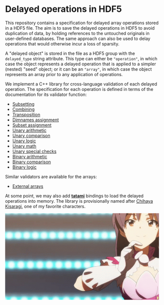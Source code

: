 # Delayed operations in HDF5

This repository contains a specification for delayed array operations stored in a HDF5 file.
The aim is to save the delayed operations in HDF5 to avoid duplication of data, by holding references to the untouched originals in user-defined databases.
The same approach can also be used to delay operations that would otherwise incur a loss of sparsity.

A "delayed object" is stored in the file as a HDF5 group with the `delayed_type` string attribute.
This type can either be `"operation"`, in which case the object represents a delayed operation that is applied to a simpler (nested) "seed" object;
or it can be an `"array"`, in which case the object represents an array prior to any application of operations. 

We implement a C++ library for cross-language validation of each delayed operation.
The specification for each operation is defined in terms of the documentation for its validator function:

- [Subsetting](https://ltla.github.io/chihaya/subset_8hpp.html)
- [Combining](https://ltla.github.io/chihaya/combine_8hpp.html)
- [Transposition](https://ltla.github.io/chihaya/transpose_8hpp.html)
- [Dimnames assignment](https://ltla.github.io/chihaya/dimnames_8hpp.html)
- [Subset assignment](https://ltla.github.io/chihaya/subset__assignment_8hpp.html)
- [Unary arithmetic](https://ltla.github.io/chihaya/unary__arithmetic_8hpp.html)
- [Unary comparison](https://ltla.github.io/chihaya/unary__comparison_8hpp.html)
- [Unary logic](https://ltla.github.io/chihaya/unary__logic_8hpp.html)
- [Unary math](https://ltla.github.io/chihaya/unary__math_8hpp.html)
- [Unary special checks](https://ltla.github.io/chihaya/unary__special__checks_8hpp.html)
- [Binary arithmetic](https://ltla.github.io/chihaya/binary__arithmetic_8hpp.html)
- [Binary comparison](https://ltla.github.io/chihaya/binary__comparison_8hpp.html)
- [Binary logic](https://ltla.github.io/chihaya/binary__logic_8hpp.html)

Similar validators are available for the arrays:

- [External arrays](https://ltla.github.io/chihaya/external_8hpp.html)

At some point, we may also add [**tatami**](https://github.com/LTLA/tatami) bindings to load the delayed operations into memory.
The library is provisionally named after [Chihaya Kisaragi](https://myanimelist.net/character/10369/Chihaya_Kisaragi), one of my favorite characters.

![Chihaya GIF](https://raw.githubusercontent.com/LTLA/acceptable-anime-gifs/master/registry/10278_Idolmaster/0001.gif)
